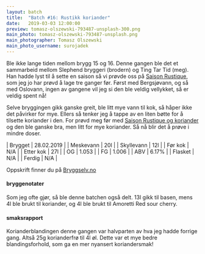 ```yaml
---
layout: batch
title:  "Batch #16: Rustikk koriander"
date:   2019-03-03 12:00:00
preview: tomasz-olszewski-793487-unsplash-300.png
main_photo: tomasz-olszewski-793487-unsplash.png
main_photographer: Tomasz Olszewski
main_photo_username: surojadek
---
```


Ble ikke lange tiden mellom brygg 15 og 16. Denne gangen ble det et sammarbeid mellom Slephend bryggeri (brodern) og Ting Tar Tid (meg). Han hadde lyst til å sette en saison så vi prøvde oss på [Saison Rustique](/batch/7-saison-rustique), som jeg jo har prøvd å lage tre ganger før. Først med Bergsjøvann, og så med Oslovann, ingen av gangene vil jeg si den ble veldig vellykket, så er veldig spent nå!

Selve bryggingen gikk ganske greit, ble litt mye vann til kok, så håper ikke det påvirker for mye. Ellers så tenker jeg å tappe av en liten bøtte for å tilsette koriander i den. For prøvd meg før med [Saison Rustique og koriander](/batch/8-rustikk-koriander) og den ble ganske bra, men litt for mye koriander. Så nå blir det å prøve i mindre doser.


| Brygget    | 28.02.2019 |
| Meskevann  | 20l        |
| Skyllevann | 12l        |
| Før kok    | N/A        |
| Etter kok  | 27l        |
| OG         | 1.053      |
| FG         | 1.006      |
| ABV        | 6.17%      |
| Flasket    | N/A        |
| Ferdig     | N/A        |


Oppskrift finner du på [Bryggselv.no](https://www.bryggselv.no/finest/104872/saison-rustique-allgrain-%C3%B8lsett-25-liter)


#### bryggenotater

Som jeg ofte gjør, så ble denne batchen også delt. 13l gikk til basen, mens 4l ble brukt til koriander, og 4l ble brukt til Amoretti Red sour cherry.


#### smaksrapport

Korianderblandingen denne gangen var halvparten av hva jeg hadde forrige gang. Altså 25g korianderfrø til 4l øl. Dette var et mye bedre blandingsforhold, som ga en mer nyansert koriandersmak!
